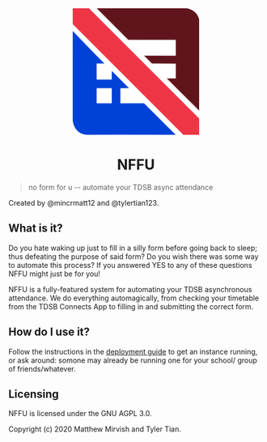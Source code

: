 <div align="center">
   <img width="250" height="250" src="docs/logo.ink.svg.png" />

   <h1> NFFU </h1>
</div>

> no form for u -- automate your TDSB async attendance

Created by @mincrmatt12 and @tylertian123.

## What is it?

Do you hate waking up just to fill in a silly form before going back to sleep; thus defeating the purpose of said form? Do you wish there was some way to automate this process? If you answered YES to
any of these questions NFFU might just be for you!

NFFU is a fully-featured system for automating your TDSB asynchronous attendance. We do everything automagically, from checking your timetable from the TDSB Connects App to filling in and submitting the correct
form.

## How do I use it?

Follow the instructions in the [deployment guide](docs/deployment.md) to get an instance running, or ask around: somone may already be running one for your school/
group of friends/whatever.

## Licensing

NFFU is licensed under the GNU AGPL 3.0.

Copyright (c) 2020 Matthew Mirvish and Tyler Tian.
